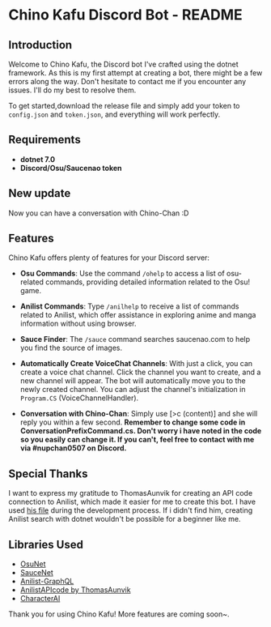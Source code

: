 # Chino Kafu Discord Bot - README

## Introduction

Welcome to Chino Kafu, the Discord bot I've crafted using the dotnet framework. As this is my first attempt at creating a bot, there might be a few errors along the way. Don't hesitate to contact me if you encounter any issues. I'll do my best to resolve them.

To get started,download the release file and simply add your token to `config.json` and `token.json`, and everything will work perfectly.

## Requirements

- **dotnet 7.0**
- **Discord/Osu/Saucenao token**

## New update
Now you can have a conversation with Chino-Chan :D

## Features

Chino Kafu offers plenty of features for your Discord server:

- **Osu Commands**: Use the command `/ohelp` to access a list of osu-related commands, providing detailed information related to the Osu! game.

- **Anilist Commands**: Type `/anilhelp` to receive a list of commands related to Anilist, which offer assistance in exploring anime and manga information without using browser.

- **Sauce Finder**: The `/sauce` command searches saucenao.com to help you find the source of images.

- **Automatically Create VoiceChat Channels**: With just a click, you can create a voice chat channel. Click the channel you want to create, and a new channel will appear. The bot will automatically move you to the newly created channel. You can adjust the channel's initialization in `Program.CS` (VoiceChannelHandler).

- **Conversation with Chino-Chan**: Simply use [>c (content)] and she will reply you within a few second. **Remember to change some code in ConversationPrefixCommand.cs. Don't worry i have noted in the code so you easily can change it. If you can't, feel free to contact with me via #nupchan0507 on Discord.**

## Special Thanks

I want to express my gratitude to ThomasAunvik for creating an API code connection to Anilist, which made it easier for me to create this bot. I have used [his file](https://github.com/ThomasAunvik/AnimeListBot/tree/master/AnimeListBot/Handler/API/Anilist) during the development process. If i didn't find him, creating Anilist search with dotnet wouldn't be possible for a beginner like me.

## Libraries Used

- [OsuNet](https://github.com/Blackcat76iT/OsuNet/tree/29571b5270b52c628a809225ce32c20573b65a3b)
- [SauceNet](https://github.com/ta1H3n/SauceNET)
- [Anilist-GraphQL](https://github.com/AniList/ApiV2-GraphQL-Docs)
- [AnilistAPIcode by ThomasAunvik](https://github.com/ThomasAunvik/AnimeListBot/tree/master?fbclid=IwAR0mYkNMSCsnxpXPIj2hAERlldHlDFkRP1X8gxDB4zaHIncZaV5jcFXEAe8)
- [CharacterAI](https://github.com/drizzle-mizzle/CharacterAI.Net-API-Wrapper/tree/9264b20ba3124d0bacad0c8cb388a48ada531c9c)

Thank you for using Chino Kafu! More features are coming soon~.
